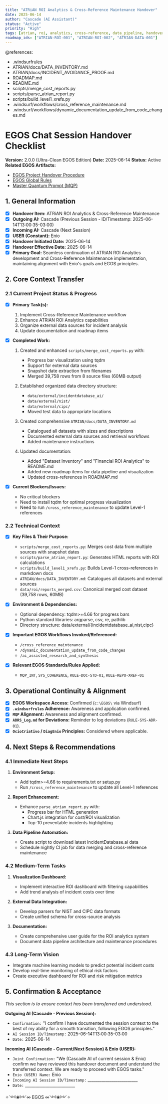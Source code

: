 ```yaml
---
title: "ATRiAN ROI Analytics & Cross-Reference Maintenance Handover"
date: 2025-06-14
author: "Cascade (AI Assistant)"
status: "Active"
priority: "High"
tags: [atrian, roi, analytics, cross-reference, data_pipeline, handover, documentation]
roadmap_ids: ["ATRIAN-ROI-001", "ATRIAN-ROI-002", "ATRIAN-DATA-001"]
---
```


@references:
- .windsurfrules
- ATRIAN/docs/DATA_INVENTORY.md
- ATRIAN/docs/INCIDENT_AVOIDANCE_PROOF.md
- ROADMAP.md
- README.md
- scripts/merge_cost_reports.py
- scripts/parse_atrian_report.py
- scripts/build_level1_xrefs.py
- .windsurf/workflows/cross_reference_maintenance.md
- .windsurf/workflows/dynamic_documentation_update_from_code_changes.md

# EGOS Chat Session Handover Checklist
**Version:** 2.0.0 (Ultra-Clean EGOS Edition)
**Date:** 2025-06-14
**Status:** Active
**Related EGOS Artifacts:**
- [EGOS Project Handover Procedure](/project_handover_procedure.md)
- [EGOS Global Rules](/.windsurfrules)
- [Master Quantum Prompt (MQP)](/MQP.md)

## 1. General Information
- [x] **Handover Item:** ATRiAN ROI Analytics & Cross-Reference Maintenance
- [x] **Outgoing AI:** Cascade (Previous Session - ID/Timestamp: 2025-06-14T13:00:35-03:00)
- [x] **Incoming AI:** Cascade (Next Session)
- [x] **USER (Constant):** Enio
- [x] **Handover Initiated Date:** 2025-06-14
- [x] **Handover Effective Date:** 2025-06-14
- [x] **Primary Goal:** Seamless continuation of ATRiAN ROI Analytics development and Cross-Reference Maintenance implementation, maintaining alignment with Enio's goals and EGOS principles.

## 2. Core Context Transfer

### 2.1 Current Project Status & Progress
- [x] **Primary Task(s):**
  1. Implement Cross-Reference Maintenance workflow
  2. Enhance ATRiAN ROI Analytics capabilities
  3. Organize external data sources for incident analysis
  4. Update documentation and roadmap items

- [x] **Completed Work:**
  1. Created and enhanced `scripts/merge_cost_reports.py` with:
     - Progress bar visualization using tqdm
     - Support for external data sources
     - Snapshot date extraction from filenames
     - Merged 39,758 rows from 8 source files (60MB output)
  
  2. Established organized data directory structure:
     - `data/external/incidentdatabase_ai/`
     - `data/external/nist/`
     - `data/external/cipc/`
     - Moved test data to appropriate locations
  
  3. Created comprehensive `ATRIAN/docs/DATA_INVENTORY.md`
     - Catalogued all datasets with sizes and descriptions
     - Documented external data sources and retrieval workflows
     - Added maintenance instructions
  
  4. Updated documentation:
     - Added "Dataset Inventory" and "Financial ROI Analytics" to README.md
     - Added new roadmap items for data pipeline and visualization
     - Updated cross-references in ROADMAP.md

- [x] **Current Blockers/Issues:**
  - No critical blockers
  - Need to install tqdm for optimal progress visualization
  - Need to run `/cross_reference_maintenance` to update Level-1 references

### 2.2 Technical Context
- [x] **Key Files & Their Purpose:**
  - `scripts/merge_cost_reports.py`: Merges cost data from multiple sources with snapshot dates
  - `scripts/parse_atrian_report.py`: Generates HTML reports with ROI calculations
  - `scripts/build_level1_xrefs.py`: Builds Level-1 cross-references in markdown docs
  - `ATRIAN/docs/DATA_INVENTORY.md`: Catalogues all datasets and external sources
  - `data/roi/reports_merged.csv`: Canonical merged cost dataset (39,758 rows, 60MB)

- [x] **Environment & Dependencies:**
  - Optional dependency: tqdm>=4.66 for progress bars
  - Python standard libraries: argparse, csv, re, pathlib
  - Directory structure: data/external/{incidentdatabase_ai,nist,cipc}

- [x] **Important EGOS Workflows Invoked/Referenced:**
  - `/cross_reference_maintenance`
  - `/dynamic_documentation_update_from_code_changes`
  - `/ai_assisted_research_and_synthesis`

- [x] **Relevant EGOS Standards/Rules Applied:**
  - `MQP_INT`, `SYS_COHERENCE`, `RULE-DOC-STD-01`, `RULE-REPO-XREF-01`

## 3. Operational Continuity & Alignment
- [x] **EGOS Workspace Access:** Confirmed (`c:\EGOS\` via Windsurf)
- [x] **`.windsurfrules` Adherence:** Awareness and application confirmed.
- [x] **`MQP` Alignment:** Awareness and alignment confirmed.
- [x] **`ADRS_Log.md` for Deviations:** Reminder to log deviations (`RULE-SYS-ADR-01`).
- [x] **`OcioCriativo` / `DiagEnio` Principles:** Considered where applicable.

## 4. Next Steps & Recommendations

### 4.1 Immediate Next Steps
1. **Environment Setup:**
   - Add tqdm>=4.66 to requirements.txt or setup.py
   - Run `/cross_reference_maintenance` to update all Level-1 references

2. **Report Enhancement:**
   - Enhance `parse_atrian_report.py` with:
     - Progress bar for HTML generation
     - Chart.js integration for cost/ROI visualization
     - Top-10 preventable incidents highlighting

3. **Data Pipeline Automation:**
   - Create script to download latest IncidentDatabase.ai data
   - Schedule nightly CI job for data merging and cross-reference maintenance

### 4.2 Medium-Term Tasks
1. **Visualization Dashboard:**
   - Implement interactive ROI dashboard with filtering capabilities
   - Add trend analysis of incident costs over time

2. **External Data Integration:**
   - Develop parsers for NIST and CIPC data formats
   - Create unified schema for cross-source analysis

3. **Documentation:**
   - Create comprehensive user guide for the ROI analytics system
   - Document data pipeline architecture and maintenance procedures

### 4.3 Long-Term Vision
- Integrate machine learning models to predict potential incident costs
- Develop real-time monitoring of ethical risk factors
- Create executive dashboard for ROI and risk mitigation metrics

## 5. Confirmation & Acceptance
*This section is to ensure context has been transferred and understood.*

**Outgoing AI (Cascade - Previous Session):**
- `Confirmation:` "I confirm I have documented the session context to the best of my ability for a smooth transition, following EGOS principles."
- `AI Session ID/Timestamp:` 2025-06-14T13:00:35-03:00
- `Date:` 2025-06-14

**Incoming AI (Cascade - Current/Next Session) & Enio (USER):**
- `Joint Confirmation:` "We (Cascade AI of current session & Enio) confirm we have reviewed this handover document and understand the transferred context. We are ready to proceed with EGOS tasks."
- `Enio (USER) Name:` Enio
- `Incoming AI Session ID/Timestamp:` _________________________
- `Date:` _________________________

✧༺❀༻∞ EGOS ∞༺❀༻✧
